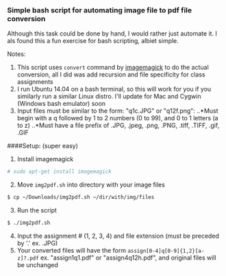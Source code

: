 ### Simple bash script for automating image file to pdf file conversion

Although this task could be done by hand, I would rather just automate it. I als found this a fun exercise for bash scripting, albiet simple. 

Notes: 

1. This script uses `convert` command by [imagemagick](http://www.imagemagick.org/script/index.php "ImageMagick") to do the actual conversion, all I did was add recursion and file specificity for class assignments
2. I run Ubuntu 14.04 on a bash terminal, so this will work for you if you similarly run a similar Linux distro. I'll update for Mac and Cygwin (Windows bash emulator) soon
3. Input files must be similar to the form: "q1c.JPG" or "q12f.png":
  ..*Must begin with a q followed by 1 to 2 numbers (0 to 99), and 0 to 1 letters (a to z)
  ..*Must have a file prefix of .JPG, .jpeg, .png, .PNG, .tiff, .TIFF, .gif, .GIF

####Setup: (super easy)

1. Install imagemagick
```bash
# sudo apt-get install imagemagick
```
2. Move `img2pdf.sh` into directory with your image files
```bash
$ cp ~/Downloads/img2pdf.sh ~/dir/with/img/files
```
3. Run the script
```bash
$ ./img2pdf.sh
```
4. Input the assignment # (1, 2, 3, 4) and file extension (must be preceded by '.' ex. .JPG)
5. Your converted files will have the form `assign[0-4]q[0-9]{1,2}[a-z]?.pdf` ex. "assign1q1.pdf" or "assign4q12h.pdf", and original files will be unchanged


